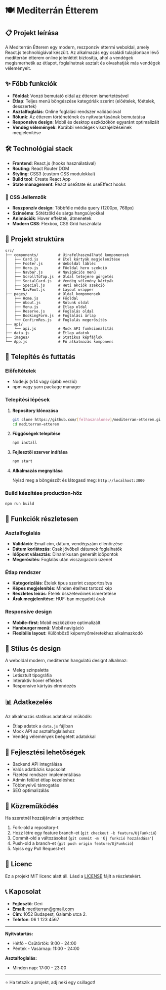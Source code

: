 # 🍽️ Mediterrán Étterem

## 📋 Projekt leírása

A Mediterrán Étterem egy modern, reszponzív éttermi weboldal, amely React.js technológiával készült. Az alkalmazás egy családi tulajdonban lévő mediterrán étterem online jelenlétét biztosítja, ahol a vendégek megismerhetik az étlapot, foglalhatnak asztalt és olvashatják más vendégek véleményeit.

## ✨ Főbb funkciók

- **Főoldal**: Vonzó bemutató oldal az étterem ismertetésével
- **Étlap**: Teljes menü böngészése kategóriák szerint (előételek, főételek, desszertek)
- **Asztalfoglalás**: Online foglalási rendszer validációval
- **Rólunk**: Az étterem történetének és nyitvatartásának bemutatása
- **Responsive design**: Mobil és desktop eszközökön egyaránt optimalizált
- **Vendég vélemények**: Korábbi vendégek visszajelzéseinek megjelenítése

## 🛠️ Technológiai stack

- **Frontend**: React.js (hooks használatával)
- **Routing**: React Router DOM
- **Styling**: CSS3 (custom CSS modulokkal)
- **Build tool**: Create React App
- **State management**: React useState és useEffect hooks

### 🎨 CSS Jellemzők
- **Reszponzív design**: Többféle média query (1200px, 768px)
- **Színséma**: Sötétzöld és sárga hangsúlyokkal
- **Animációk**: Hover effektek, átmenetek
- **Modern CSS**: Flexbox, CSS Grid használata

## 📁 Projekt struktúra

```
src/
├── components/         # Újrafelhasználható komponensek
│   ├── Card.js         # Étel kártyák megjelenítése
│   ├── Footer.js       # Weboldal lábléc
│   ├── Hero.js         # Főoldal hero szekció
│   ├── Navbar.js       # Navigációs menü
│   ├── ScrollToTop.js  # Oldal tetejére görgetés
│   ├── SocialCard.js   # Vendég vélemény kártyák
│   ├── Special.js      # Heti akciók szekció
│   └── NavFoot.js      # Layout wrapper
├── pages/              # Oldal komponensek
│   ├── Home.js         # Főoldal
│   ├── About.js        # Rólunk oldal
│   ├── Menu.js         # Étlap oldal
│   ├── Reserve.js      # Foglalás oldal
│   ├── BookingForm.js  # Foglalási űrlap
│   └── ConfirmRes.js   # Foglalás megerősítés
├── api/
│   └── api.js          # Mock API funkcionalitás
├── data.js             # Étlap adatok
├── images/             # Statikus képfájlok
└── App.js              # Fő alkalmazás komponens
```

## 🚀 Telepítés és futtatás

### Előfeltételek
- Node.js (v14 vagy újabb verzió)
- npm vagy yarn package manager

### Telepítési lépések

1. **Repository klónozása**
   ```bash
   git clone https://github.com/[felhasznalonev]/mediterran-etterem.git
   cd mediterran-etterem
   ```

2. **Függőségek telepítése**
   ```bash
   npm install
   ```

3. **Fejlesztői szerver indítása**
   ```bash
   npm start
   ```

4. **Alkalmazás megnyitása**
   
   Nyisd meg a böngészőt és látogasd meg: `http://localhost:3000`

### Build készítése production-höz

```bash
npm run build
```

## 📱 Funkciók részletesen

### Asztalfoglalás
- **Validáció**: Email cím, dátum, vendégszám ellenőrzése
- **Dátum korlátozás**: Csak jövőbeli dátumok foglalhatók
- **Időpont választás**: Dinamikusan generált időpontok
- **Megerősítés**: Foglalás után visszaigazoló üzenet

### Étlap rendszer
- **Kategorizálás**: Ételek típus szerint csoportosítva
- **Képes megjelenítés**: Minden ételhez tartozó kép
- **Részletes leírás**: Ételek összetevőinek ismertetése
- **Árak megjelenítése**: HUF-ban megadott árak

### Responsive design
- **Mobile-first**: Mobil eszközökre optimalizált
- **Hamburger menü**: Mobil navigáció
- **Flexibilis layout**: Különböző képernyőméretekhez alkalmazkodó

## 🎨 Stílus és design

A weboldal modern, mediterrán hangulatú designt alkalmaz:
- Meleg színpaletta
- Letisztult tipográfia
- Interaktív hover effektek
- Responsive kártyás elrendezés

## 📊 Adatkezelés

Az alkalmazás statikus adatokkal működik:
- Étlap adatok a `data.js` fájlban
- Mock API az asztalfoglaláshoz
- Vendég vélemények beégetett adatokkal

## 🔧 Fejlesztési lehetőségek

- Backend API integrálása
- Valós adatbázis kapcsolat
- Fizetési rendszer implementálása
- Admin felület étlap kezeléshez
- Többnyelvű támogatás
- SEO optimalizálás

## 🤝 Közreműködés

Ha szeretnél hozzájárulni a projekthez:

1. Fork-old a repository-t
2. Hozz létre egy feature branch-et (`git checkout -b feature/UjFunkció`)
3. Commit-old a változásokat (`git commit -m 'Új funkció hozzáadása'`)
4. Push-old a branch-et (`git push origin feature/UjFunkció`)
5. Nyiss egy Pull Request-et

## 📄 Licenc

Ez a projekt MIT licenc alatt áll. Lásd a [LICENSE](LICENSE) fájlt a részletekért.

## 📞 Kapcsolat

- **Fejlesztő**: Geri
- **Email**: [mediterran@gmail.com](mailto:mediterran@gmail.com)
- **Cím**: 1052 Budapest, Galamb utca 2.
- **Telefon**: 06 1 123 4567

---

**Nyitvatartás:**
- Hétfő - Csütörtök: 9:00 - 24:00
- Péntek - Vasárnap: 11:00 - 24:00

**Asztalfoglalás:**
- Minden nap: 17:00 - 23:00

---

⭐ Ha tetszik a projekt, adj neki egy csillagot!
